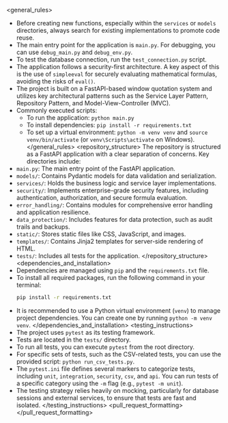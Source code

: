 <general_rules>
- Before creating new functions, especially within the `services` or `models` directories, always search for existing implementations to promote code reuse.
- The main entry point for the application is `main.py`. For debugging, you can use `debug_main.py` and `debug_env.py`.
- To test the database connection, run the `test_connection.py` script.
- The application follows a security-first architecture. A key aspect of this is the use of `simpleeval` for securely evaluating mathematical formulas, avoiding the risks of `eval()`.
- The project is built on a FastAPI-based window quotation system and utilizes key architectural patterns such as the Service Layer Pattern, Repository Pattern, and Model-View-Controller (MVC).
- Commonly executed scripts:
  - To run the application: `python main.py`
  - To install dependencies: `pip install -r requirements.txt`
  - To set up a virtual environment: `python -m venv venv` and `source venv/bin/activate` (or `venv\Scripts\activate` on Windows).
</general_rules>
<repository_structure>
The repository is structured as a FastAPI application with a clear separation of concerns. Key directories include:
- `main.py`: The main entry point of the FastAPI application.
- `models/`: Contains Pydantic models for data validation and serialization.
- `services/`: Holds the business logic and service layer implementations.
- `security/`: Implements enterprise-grade security features, including authentication, authorization, and secure formula evaluation.
- `error_handling/`: Contains modules for comprehensive error handling and application resilience.
- `data_protection/`: Includes features for data protection, such as audit trails and backups.
- `static/`: Stores static files like CSS, JavaScript, and images.
- `templates/`: Contains Jinja2 templates for server-side rendering of HTML.
- `tests/`: Includes all tests for the application.
</repository_structure>
<dependencies_and_installation>
- Dependencies are managed using `pip` and the `requirements.txt` file.
- To install all required packages, run the following command in your terminal:
  ```bash
  pip install -r requirements.txt
  ```
- It is recommended to use a Python virtual environment (`venv`) to manage project dependencies. You can create one by running `python -m venv venv`.
</dependencies_and_installation>
<testing_instructions>
- The project uses `pytest` as its testing framework.
- Tests are located in the `tests/` directory.
- To run all tests, you can execute `pytest` from the root directory.
- For specific sets of tests, such as the CSV-related tests, you can use the provided script: `python run_csv_tests.py`.
- The `pytest.ini` file defines several markers to categorize tests, including `unit`, `integration`, `security`, `csv`, and `api`. You can run tests of a specific category using the `-m` flag (e.g., `pytest -m unit`).
- The testing strategy relies heavily on mocking, particularly for database sessions and external services, to ensure that tests are fast and isolated.
</testing_instructions>
<pull_request_formatting>
</pull_request_formatting>


